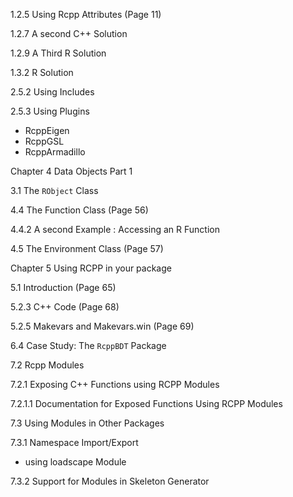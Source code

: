 
1.2.5 Using Rcpp Attributes (Page 11)

1.2.7 A second C++ Solution

1.2.9 A Third R Solution

1.3.2 R Solution

2.5.2 Using Includes

2.5.3 Using Plugins
 - RcppEigen
 - RcppGSL
 - RcppArmadillo

Chapter 4 Data Objects Part 1

3.1 The `RObject` Class

4.4 The Function Class (Page 56)

4.4.2 A second Example : Accessing an R Function

4.5 The Environment Class (Page 57)

Chapter 5 Using RCPP in your package

5.1 Introduction (Page 65)

5.2.3 C++ Code (Page 68)

5.2.5 Makevars and Makevars.win (Page 69)

6.4 Case Study: The `RcppBDT` Package

7.2 Rcpp Modules

7.2.1 Exposing C++ Functions using RCPP Modules

7.2.1.1 Documentation for Exposed Functions Using RCPP Modules

7.3 Using Modules in Other Packages

7.3.1 Namespace Import/Export

 - using loadscape Module

7.3.2 Support for Modules in Skeleton Generator
